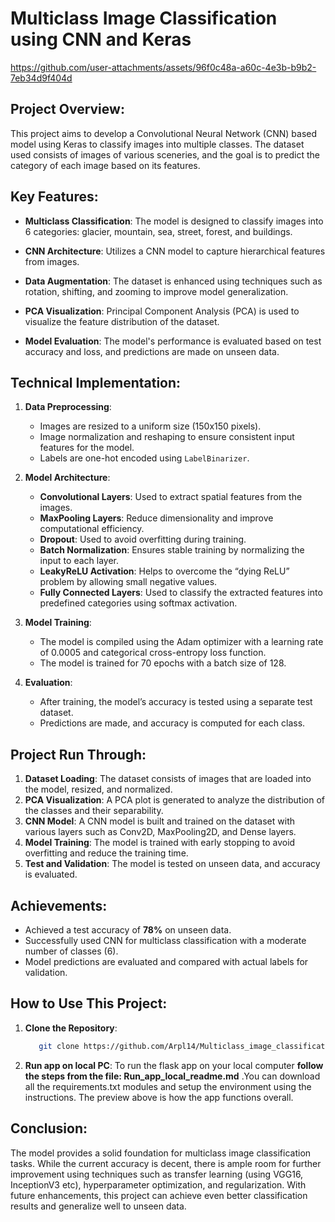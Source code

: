 # Multiclass Image Classification using CNN and Keras


https://github.com/user-attachments/assets/96f0c48a-a60c-4e3b-b9b2-7eb34d9f404d


## Project Overview:
This project aims to develop a Convolutional Neural Network (CNN) based model using Keras to classify images into multiple classes. The dataset used consists of images of various sceneries, and the goal is to predict the category of each image based on its features.

## Key Features:
- **Multiclass Classification**: The model is designed to classify images into 6 categories: glacier, mountain, sea, street, forest, and buildings.
- **CNN Architecture**: Utilizes a CNN model to capture hierarchical features from images.

- **Data Augmentation**: The dataset is enhanced using techniques such as rotation, shifting, and zooming to improve model generalization.
- **PCA Visualization**: Principal Component Analysis (PCA) is used to visualize the feature distribution of the dataset.
- **Model Evaluation**: The model's performance is evaluated based on test accuracy and loss, and predictions are made on unseen data.

## Technical Implementation:
1. **Data Preprocessing**:
   - Images are resized to a uniform size (150x150 pixels).
   - Image normalization and reshaping to ensure consistent input features for the model.
   - Labels are one-hot encoded using `LabelBinarizer`.
   
2. **Model Architecture**:
   - **Convolutional Layers**: Used to extract spatial features from the images.
   - **MaxPooling Layers**: Reduce dimensionality and improve computational efficiency.
   - **Dropout**: Used to avoid overfitting during training.
   - **Batch Normalization**: Ensures stable training by normalizing the input to each layer.
   - **LeakyReLU Activation**: Helps to overcome the “dying ReLU” problem by allowing small negative values.
   - **Fully Connected Layers**: Used to classify the extracted features into predefined categories using softmax activation.

3. **Model Training**:
   - The model is compiled using the Adam optimizer with a learning rate of 0.0005 and categorical cross-entropy loss function.
   - The model is trained for 70 epochs with a batch size of 128.
   
4. **Evaluation**:
   - After training, the model’s accuracy is tested using a separate test dataset.
   - Predictions are made, and accuracy is computed for each class.

## Project Run Through:
1. **Dataset Loading**: The dataset consists of images that are loaded into the model, resized, and normalized.
2. **PCA Visualization**: A PCA plot is generated to analyze the distribution of the classes and their separability.
3. **CNN Model**: A CNN model is built and trained on the dataset with various layers such as Conv2D, MaxPooling2D, and Dense layers.
4. **Model Training**: The model is trained with early stopping to avoid overfitting and reduce the training time.
5. **Test and Validation**: The model is tested on unseen data, and accuracy is evaluated.

## Achievements:
- Achieved a test accuracy of **78%** on unseen data.
- Successfully used CNN for multiclass classification with a moderate number of classes (6).
- Model predictions are evaluated and compared with actual labels for validation.

## How to Use This Project:
1. **Clone the Repository**:
   ```bash
      git clone https://github.com/Arpl14/Multiclass_image_classification_flaskapp-using-CNN-Keras.git
2. **Run app on local PC**:
   To run the flask app on your local computer **follow the steps from the file: Run_app_local_readme.md**  .You can download all the requirements.txt modules and setup the environment using the instructions. The preview above is how the app functions overall. 


## Conclusion:
The model provides a solid foundation for multiclass image classification tasks. While the current accuracy is decent, there is ample room for further improvement using techniques such as transfer learning (using VGG16, InceptionV3 etc), hyperparameter optimization, and regularization. With future enhancements, this project can achieve even better classification results and generalize well to unseen data.

